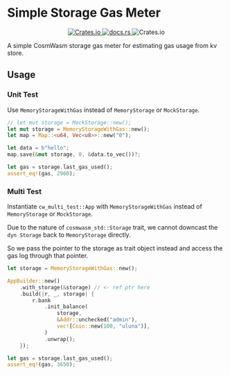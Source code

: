 # Simple Storage Gas Meter

<p align="center">
    <a href="https://crates.io/crates/cw-storage-gas-meter">
        <img alt="Crates.io" src="https://img.shields.io/crates/v/cw-storage-gas-meter">
    </a>
    <a href="https://docs.rs/cw-storage-gas-meter">
        <img alt="docs.rs" src="https://img.shields.io/docsrs/cw-storage-gas-meter">
    </a>
    <img alt="Crates.io" src="https://img.shields.io/crates/l/cw-storage-gas-meter">
</p>

A simple CosmWasm storage gas meter for estimating gas usage from kv store.

## Usage

### Unit Test

Use `MemoryStorageWithGas` instead of `MemoryStorage` or `MockStorage`.

```rust
// let mut storage = MockStorage::new();
let mut storage = MemoryStorageWithGas::new();
let map = Map::<u64, Vec<u8>>::new("0");

let data = b"hello";
map.save(&mut storage, 0, &data.to_vec())?;

let gas = storage.last_gas_used();
assert_eq!(gas, 2960);
```

### Multi Test

Instantiate `cw_multi_test::App` with `MemoryStorageWithGas` instead of `MemoryStorage` or `MockStorage`.

Due to the nature of `cosmwasm_std::Storage` trait, we cannot downcast the `dyn Storage` back to `MemoryStorage` directly.

So we pass the pointer to the storage as trait object instead and access the gas log through that pointer.

```rust
let storage = MemoryStorageWithGas::new();

AppBuilder::new()
    .with_storage(&storage) // <- ref ptr here
    .build(|r, _, storage| {
        r.bank
            .init_balance(
                storage,
                &Addr::unchecked("admin"),
                vec![Coin::new(100, "uluna")],
            )
            .unwrap();
    });

let gas = storage.last_gas_used();
assert_eq!(gas, 3650);
```
